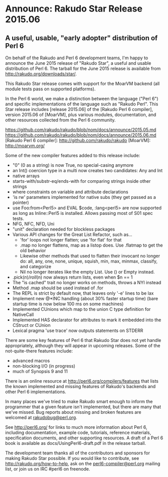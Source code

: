 # Announce: Rakudo Star Release 2015.06

## A useful, usable, "early adopter" distribution of Perl 6

On behalf of the Rakudo and Perl 6 development teams, I'm happy to
announce the June 2015 release of "Rakudo Star", a useful and usable
distribution of Perl 6. The tarball for the June 2015 release is
available from <http://rakudo.org/downloads/star/>.

This Rakudo Star release comes with support for the MoarVM
backend (all module tests pass on supported platforms).

In the Perl 6 world, we make a distinction between the language
("Perl 6") and specific implementations of the language such as
"Rakudo Perl". This Star release includes [release 2015.06] of the
[Rakudo Perl 6 compiler], version 2015.06 of [MoarVM], plus various
modules, documentation, and other resources collected from the
Perl 6 community.

[releases up to 2015.06]:
    https://github.com/rakudo/rakudo/blob/nom/docs/announce/2015.04.md
    https://github.com/rakudo/rakudo/blob/nom/docs/announce/2015.05.md
    https://github.com/rakudo/rakudo/blob/nom/docs/announce/2015.06.md
[Rakudo Perl 6 compiler]: http://github.com/rakudo/rakudo
[MoarVM]: http://moarvm.org/

Some of the new compiler features added to this release include:

* "0" (0 as a string) is now True, no special-casing anymore
* an Int() coercion type in a multi now creates two candidates: Any and Int
* native arrays
* starts-with/substr-eq/ends-with for comparing strings inside other strings
* where constraints on variable and attribute declarations
* 'is rw' parameters implemented for native subs (they get passed as a pointer)
* use Foo:from\<Perl5\> and EVAL $code, :lang\<perl5\> are now supported as
   long as Inline::Perl5 is installed. Allows passing most of S01 spec tests.
* NFG, NFC, NFD, Uni
* "unit" declaration needed for blockless packages
* Various API changes for the Great List Refactor, such as...
  + 'for' loops not longer flatten; use 'for flat' for that
  + .map no longer flattens, map as a listop does. Use .flatmap to get the
     old behavior
  + Likewise other methods that used to flatten their invocant no longer do:
    all, any, one, none, unique, squish, min, max, minmax, classify, and categorize
  + Nil no longer iterates like the empty List. Use () or Empty instead.
* .pick($n)/roll($n) now always return lists, even when $n == 1
* The "is cached" trait no longer works on methods, throws a NYI instead
* Method .map should be used instead of .for
* The REPL is strict by default now, that leaves only '-e' lines to be lax
* Implement new @*INC handling (about 30% faster startup time)
  (bare startup time is now below 100 ms on some machines)
* Implemented CUnions which map to the union C type definition for NativeCall
* Implemented HAS declarator for attributes to mark it embedded into the
  CStruct or CUnion
* Lexical pragma 'use trace' now outputs statements on STDERR

There are some key features of Perl 6 that Rakudo Star does not yet
handle appropriately, although they will appear in upcoming releases.
Some of the not-quite-there features include:

  * advanced macros
  * non-blocking I/O (in progress)
  * much of Synopsis 9 and 11

There is an online resource at <http://perl6.org/compilers/features>
that lists the known implemented and missing features of Rakudo's
backends and other Perl 6 implementations.

In many places we've tried to make Rakudo smart enough to inform the
programmer that a given feature isn't implemented, but there are many
that we've missed. Bug reports about missing and broken features are
welcomed at <rakudobug@perl.org>.

See <http://perl6.org/> for links to much more information about
Perl 6, including documentation, example code, tutorials, reference
materials, specification documents, and other supporting resources. A
draft of a Perl 6 book is available as docs/UsingPerl6-draft.pdf in
the release tarball.

The development team thanks all of the contributors and sponsors for
making Rakudo Star possible. If you would like to contribute, see
<http://rakudo.org/how-to-help>, ask on the <perl6-compiler@perl.org>
mailing list, or join us on IRC \#perl6 on freenode.
